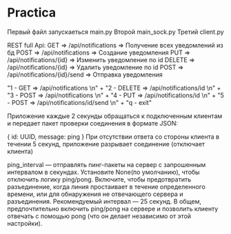 # Practica

Первый файл запускаеться main.py Второй main_sock.py Третий client.py

REST full Api: GET => /api/notifications => Получение всех уведомлений из бд POST => /api/notifications => Создание уведомления PUT => /api/notifications/{id} => Изменить уведомление по id DELETE => /api/notifications/{id} => Удалить уведомление по id POST => /api/notifications/{id}/send => Отправка уведомления

"1 - GET => /api/notifications \n" + "2 - DELETE => /api/notifications/id \n" + "3 - POST => /api/notifications \n" + "4 - PUT => /api/notifications/id \n" + "5 - POST => /api/notifications/id/send \n" + "q - exit"

Приложение каждые 2 секунды обращаться к подключенным клиентам и передает пакет проверки соединения в формате JSON:

{ id: UUID, message: ping } При отсутствии ответа со стороны клиента в течении 5 секунд, приложение разрывает соединение (отключает клиента)

ping_interval — отправлять пинг-пакеты на сервер с запрошенным интервалом в секундах. Установите None(по умолчанию), чтобы отключить логику ping/pong. Включите, чтобы предотвратить разъединение, когда линия простаивает в течение определенного времени, или для обнаружения не отвечающего сервера и разъединения. Рекомендуемый интервал — 25 секунд. В общем, предпочтительно включить ping/pong на сервере и позволить клиенту отвечать с помощью pong (что он делает независимо от этой настройки).
